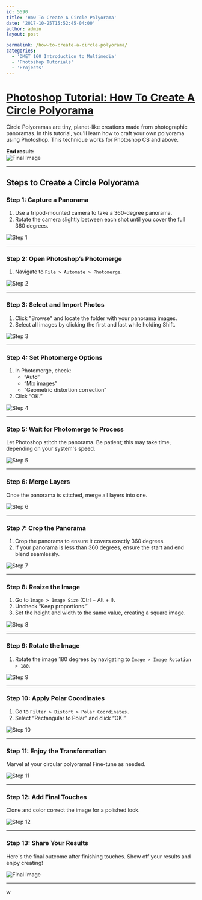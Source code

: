```yaml
---
id: 5590
title: 'How To Create A Circle Polyorama'
date: '2017-10-25T15:52:45-04:00'
author: admin
layout: post

permalink: /how-to-create-a-circle-polyorama/
categories:
  - 'DMET_160 Introduction to Multimedia'
  - 'Photoshop Tutorials'
  - 'Projects'
---
```


# [Photoshop Tutorial: How To Create A Circle Polyorama](http://www.pxleyes.com/tutorial/photoshop/1544/How-To-Create-A-Circle-Polyorama.html)

Circle Polyoramas are tiny, planet-like creations made from photographic panoramas. In this tutorial, you'll learn how to craft your own polyorama using Photoshop. This technique works for Photoshop CS and above.

**End result:**  
![Final Image](https://image-control-storage.s3.amazonaws.com/blog-images/2018/01/02134910/1544_step13_4b015c9938f631.jpg)

---

## Steps to Create a Circle Polyorama

### Step 1: Capture a Panorama
1. Use a tripod-mounted camera to take a 360-degree panorama.
2. Rotate the camera slightly between each shot until you cover the full 360 degrees.

![Step 1](https://image-control-storage.s3.amazonaws.com/blog-images/2018/01/02134912/1544_step1_4afc4bf5a3be6-1.jpg)

---

### Step 2: Open Photoshop’s Photomerge
1. Navigate to `File > Automate > Photomerge`.

![Step 2](https://image-control-storage.s3.amazonaws.com/blog-images/2018/01/02134913/1544_step2_4afc4c27ca5ee1.jpg)

---

### Step 3: Select and Import Photos
1. Click "Browse" and locate the folder with your panorama images.
2. Select all images by clicking the first and last while holding Shift.

![Step 3](https://image-control-storage.s3.amazonaws.com/blog-images/2018/01/02134915/1544_step3_4afc4c4bea3761.jpg)

---

### Step 4: Set Photomerge Options
1. In Photomerge, check:
   - “Auto”
   - “Mix images”
   - “Geometric distortion correction”
2. Click “OK.”

![Step 4](https://image-control-storage.s3.amazonaws.com/blog-images/2018/01/02134916/1544_step4_4afc4c64b893d1.jpg)

---

### Step 5: Wait for Photomerge to Process
Let Photoshop stitch the panorama. Be patient; this may take time, depending on your system's speed.

![Step 5](https://image-control-storage.s3.amazonaws.com/blog-images/2018/01/02134918/1544_step5_4afc4c9f4e22d1.jpg)

---

### Step 6: Merge Layers
Once the panorama is stitched, merge all layers into one.

![Step 6](https://image-control-storage.s3.amazonaws.com/blog-images/2018/01/02134919/1544_step6_4afc5806e61751.jpg)

---

### Step 7: Crop the Panorama
1. Crop the panorama to ensure it covers exactly 360 degrees.
2. If your panorama is less than 360 degrees, ensure the start and end blend seamlessly.

![Step 7](https://image-control-storage.s3.amazonaws.com/blog-images/2018/01/02134920/1544_step7_4afc5c22e83321.jpg)

---

### Step 8: Resize the Image
1. Go to `Image > Image Size` (Ctrl + Alt + I).
2. Uncheck “Keep proportions.”
3. Set the height and width to the same value, creating a square image.

![Step 8](https://image-control-storage.s3.amazonaws.com/blog-images/2018/01/02134922/1544_step8_4afc5c399f95a1.jpg)

---

### Step 9: Rotate the Image
1. Rotate the image 180 degrees by navigating to `Image > Image Rotation > 180`.

![Step 9](https://image-control-storage.s3.amazonaws.com/blog-images/2018/01/02134924/1544_step9_4afc5c5ed0c941.jpg)

---

### Step 10: Apply Polar Coordinates
1. Go to `Filter > Distort > Polar Coordinates.`
2. Select “Rectangular to Polar” and click “OK.”

![Step 10](https://image-control-storage.s3.amazonaws.com/blog-images/2018/01/02134925/1544_step10_4afc5c7ad70011.jpg)

---

### Step 11: Enjoy the Transformation
Marvel at your circular polyorama! Fine-tune as needed.

![Step 11](https://image-control-storage.s3.amazonaws.com/blog-images/2018/01/02134926/1544_step11_4afc5ca363db11.jpg)

---

### Step 12: Add Final Touches
Clone and color correct the image for a polished look.

![Step 12](https://image-control-storage.s3.amazonaws.com/blog-images/2018/01/02134928/1544_step12_4afc5cd9125a91.jpg)

---

### Step 13: Share Your Results
Here's the final outcome after finishing touches. Show off your results and enjoy creating!

![Final Image](https://image-control-storage.s3.amazonaws.com/blog-images/2018/01/02134910/1544_step13_4b015c9938f631.jpg)

---

w
